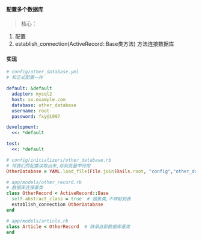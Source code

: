 #### 配置多个数据库
> 核心：
1. 配置
2. establish_connection(ActiveRecord::Base类方法) 方法连接数据库

#### 实现
```yaml
# config/other_database.yml
# 和正式配置一样

default: &default
  adapter: mysql2
  host: xx.example.com
  database: other_database
  username: root
  password: fxy@1997

development:
  <<: *default

test:
  <<: *default
```
```ruby
# config/initializers/other_database.rb
# 将我们的配置读取出来,存到变量中待用
OtherDatabase = YAML.load_file(File.join(Rails.root, "config","other_database.yml"))[Rails.env.to_s]
```
```ruby
# app/models/other_record.rb
# 数据库连接基类
class OtherRecord < ActiveRecord::Base
  self.abstract_class = true  # 抽象类,不映射到表
  establish_connection OtherDatabase 
end
```
```ruby
# app/models/article.rb
class Article < OtherRecord  # 继承自新数据库基类
end
```

